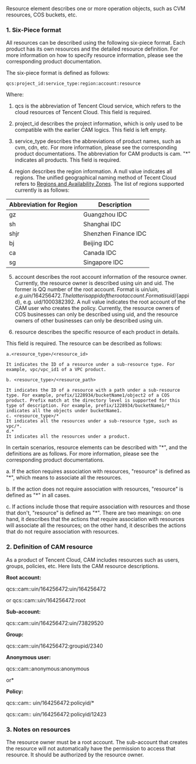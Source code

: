 Resource element describes one or more operation objects, such as CVM resources, COS buckets, etc. 

### 1. Six-Piece format

All resources can be described using the following six-piece format. Each product has its own resources and the detailed resource definition. For more information on how to specify resource information, please see the corresponding product documentation.
    
The six-piece format is defined as follows:


```
qcs:project_id:service_type:region:account:resource
```

Where:

1) qcs is the abbreviation of Tencent Cloud service, which refers to the cloud resources of Tencent Cloud. This field is required.
    
2) project_id describes the project information, which is only used to be compatible with the earlier CAM logics. This field is left empty.
    
3) service_type describes the abbreviations of product names, such as cvm, cdn, etc. For more information, please see the corresponding product documentations. The abbreviation for CAM products is cam. "*" indicates all products. This field is required.
    
4) region describes the region information. A null value indicates all regions. The unified geographical naming method of Tecent Cloud refers to [Regions and Availability Zones](https://intl.cloud.tencent.com/document/product/213/6091). The list of regions supported currently is as follows:

| Abbreviation for Region | Description | 
|---------|---------|
| gz | Guangzhou IDC | 
| sh | Shanghai IDC |
|shjr| Shenzhen Finance IDC |
| bj | Beijing IDC |
| ca | Canada IDC |
| sg | Singapore IDC |

5) account describes the root account information of the resource owner. Currently, the resource owner is described using uin and uid. The former is QQ number of the root account. Format is uin/${uin}, e.g. uin/164256472. The latter is appid of the root account. Format is uid/${appid}, e.g. uid/1000382392. A null value indicates the root account of the CAM user who creates the policy. Currently, the resource owners of COS businesses can only be described using uid, and the resource owners of other businesses can only be described using uin.
    
6) resource describes the specific resource of each product in details.
      
This field is required. The resource can be described as follows:

```
a.<resource_type>/<resource_id>

It indicates the ID of a resource under a sub-resource type. For example, vpc/vpc_id1 of a VPC product.

b. <resource_type>/<resource_path>
 
It indicates the ID of a resource with a path under a sub-resource type. For example, prefix/1228934/bucketName1/object2 of a COS product. Prefix match at the directory level is supported for this type of description. For example, prefix/1228934/bucketName1/* indicates all the objects under bucketName1.
c. <resource_type>/*
It indicates all the resources under a sub-resource type, such as vpc/*.
d.*
It indicates all the resources under a product.

```

In certain scenarios, resource elements can be described with "*", and the definitions are as follows. For more information, please see the corresponding product documentations.

a. If the action requires association with resources, "resource" is defined as "*", which means to associate all the resources.

b. If the action does not require association with resources, "resource" is defined as "*" in all cases.

c. If actions include those that require association with resources and those that don't, "resource" is defined as "*". There are two meanings: on one hand, it describes that the actions that require association with resources will associate all the resources; on the other hand, it describes the actions that do not require association with resources.


### 2. Definition of CAM resource
   
As a product of Tencent Cloud, CAM includes resources such as users, groups, policies, etc. Here lists the CAM resource descriptions.

**Root account:**
    
qcs::cam::uin/164256472:uin/164256472
    
or qcs::cam::uin/164256472:root

**Sub-account:**
    
qcs::cam::uin/164256472:uin/73829520

**Group:**
    
qcs::cam::uin/164256472:groupid/2340

**Anonymous user:**
     
qcs::cam::anonymous:anonymous
     
or*

**Policy:**
    
qcs::cam:: uin/164256472:policyid/*
    
qcs::cam:: uin/164256472:policyid/12423


### 3. Notes on resources
    
 
The resource owner must be a root account. The sub-account that creates the resource will not automatically have the permission to access that resource. It should be authorized by the resource owner.
